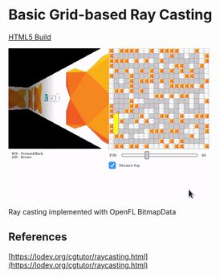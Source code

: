 # Basic Grid-based Ray Casting

[HTML5 Build](https://miriti.github.io/openfl-raycasting/Export/html5/bin/)

![OpenFL + Haxe Ray Casting](gif.gif)

Ray casting implemented with OpenFL BitmapData

## References

[https://lodev.org/cgtutor/raycasting.html](https://lodev.org/cgtutor/raycasting.html)
